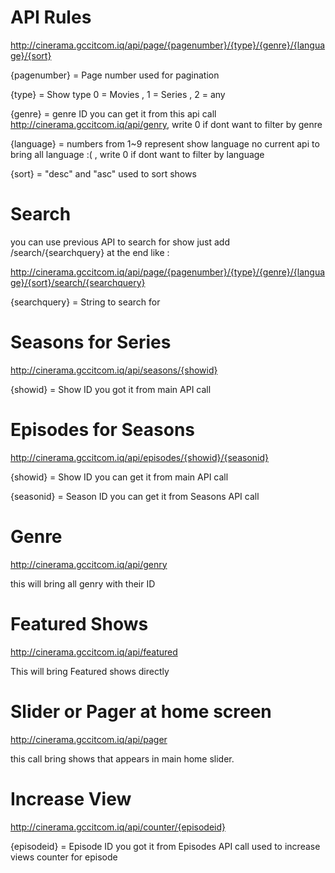 
# API Rules
http://cinerama.gccitcom.iq/api/page/{pagenumber}/{type}/{genre}/{language}/{sort}

{pagenumber} = Page number used for pagination

{type} = Show type 0 = Movies , 1 = Series , 2 = any

{genre} = genre ID you can get it from this api call http://cinerama.gccitcom.iq/api/genry, write 0 if dont want to filter by genre

{language} = numbers from 1~9 represent show language no current api to bring all language :( , write 0 if dont want to filter by language

{sort} = "desc" and "asc" used to sort shows

# Search
you can use previous API to search for show just add /search/{searchquery} at the end like :

http://cinerama.gccitcom.iq/api/page/{pagenumber}/{type}/{genre}/{language}/{sort}/search/{searchquery}

{searchquery} = String to search for

# Seasons for Series

http://cinerama.gccitcom.iq/api/seasons/{showid} 

{showid} = Show ID you got it from main API call

# Episodes for Seasons
http://cinerama.gccitcom.iq/api/episodes/{showid}/{seasonid} 

{showid} = Show ID you can get it from main API call

{seasonid} = Season ID you can get it from Seasons API call

# Genre
http://cinerama.gccitcom.iq/api/genry

this will bring all genry with their ID

# Featured Shows
http://cinerama.gccitcom.iq/api/featured

This will bring Featured shows directly

# Slider or Pager at home screen
http://cinerama.gccitcom.iq/api/pager

this call bring shows that appears in main home slider.

# Increase View
http://cinerama.gccitcom.iq/api/counter/{episodeid}

{episodeid} = Episode ID you got it from Episodes API call used to increase views counter for episode
